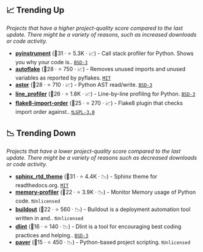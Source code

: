 ## 📈 Trending Up

_Projects that have a higher project-quality score compared to the last update. There might be a variety of reasons, such as increased downloads or code activity._

- <b><a href="https://github.com/joerick/pyinstrument">pyinstrument</a></b> (🥈31 ·  ⭐ 5.3K · 📈) - Call stack profiler for Python. Shows you why your code is.. <code><a href="http://bit.ly/3aKzpTv">BSD-3</a></code>
- <b><a href="https://github.com/PyCQA/autoflake">autoflake</a></b> (🥈28 ·  ⭐ 750 · 📈) - Removes unused imports and unused variables as reported by pyflakes. <code><a href="http://bit.ly/34MBwT8">MIT</a></code>
- <b><a href="https://github.com/berkerpeksag/astor">astor</a></b> (🥇28 ·  ⭐ 710 · 📈) - Python AST read/write. <code><a href="http://bit.ly/3aKzpTv">BSD-3</a></code>
- <b><a href="https://github.com/pyutils/line_profiler">line_profiler</a></b> (🥉26 ·  ⭐ 1.8K · 📈) - Line-by-line profiling for Python. <code><a href="http://bit.ly/3aKzpTv">BSD-3</a></code>
- <b><a href="https://github.com/PyCQA/flake8-import-order">flake8-import-order</a></b> (🥉25 ·  ⭐ 270 · 📈) - Flake8 plugin that checks import order against.. <code><a href="http://bit.ly/37RvQcA">❗️LGPL-3.0</a></code> <code><img src="https://cdn.iconscout.com/icon/free/png-256/8-eight-digital-number-numerical-numbers-36025.png" style="display:inline;" width="13" height="13"></code>

## 📉 Trending Down

_Projects that have a lower project-quality score compared to the last update. There might be a variety of reasons such as decreased downloads or code activity._

- <b><a href="https://github.com/readthedocs/sphinx_rtd_theme">sphinx_rtd_theme</a></b> (🥈31 ·  ⭐ 4.4K · 📉) - Sphinx theme for readthedocs.org. <code><a href="http://bit.ly/34MBwT8">MIT</a></code> <code><img src="https://www.sphinx-doc.org/en/master/_static/favicon.svg" style="display:inline;" width="13" height="13"></code>
- <b><a href="https://github.com/pythonprofilers/memory_profiler">memory-profiler</a></b> (🥉22 ·  ⭐ 3.9K · 📉) - Monitor Memory usage of Python code. <code>❗Unlicensed</code>
- <b><a href="https://github.com/buildout/buildout">buildout</a></b> (🥉22 ·  ⭐ 560 · 📉) - Buildout is a deployment automation tool written in and.. <code>❗Unlicensed</code>
- <b><a href="https://github.com/dlint-py/dlint">dlint</a></b> (🥉16 ·  ⭐ 140 · 📉) - Dlint is a tool for encouraging best coding practices and helping.. <code><a href="http://bit.ly/3aKzpTv">BSD-3</a></code>
- <b><a href="https://github.com/paver/paver">paver</a></b> (🥉15 ·  ⭐ 450 · 📉) - Python-based project scripting. <code>❗Unlicensed</code>

